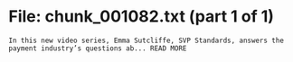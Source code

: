 ﻿# File: chunk_001082.txt (part 1 of 1)
```
In this new video series, Emma Sutcliffe, SVP Standards, answers the payment industry’s questions ab... READ MORE
```

